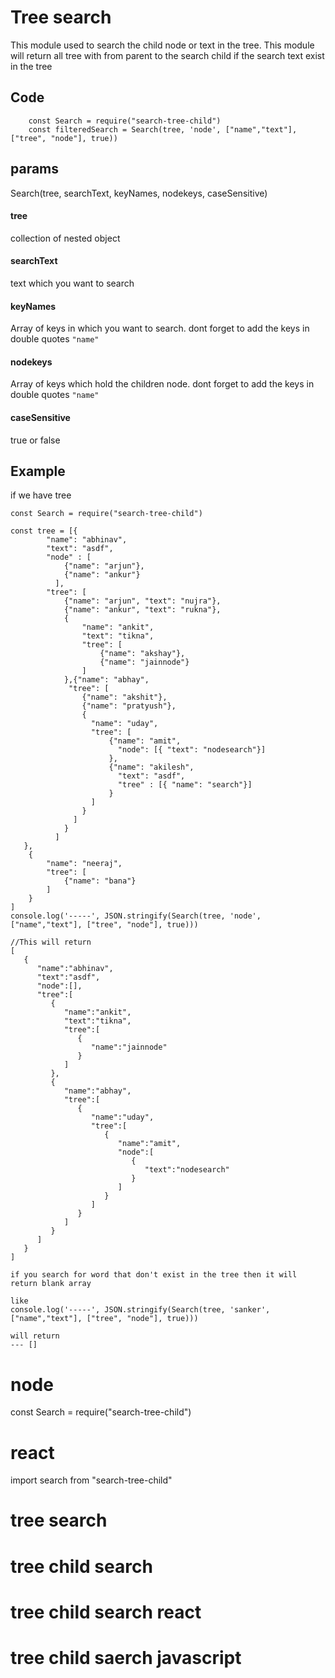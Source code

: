 # Tree search
This module used to search the child node or text in the tree. This module will return all tree with from parent to the search child if the search text exist in the tree

## Code
```
    const Search = require("search-tree-child")
    const filteredSearch = Search(tree, 'node', ["name","text"], ["tree", "node"], true))
```

## params
Search(tree, searchText, keyNames, nodekeys, caseSensitive)

#### tree
collection of nested object

#### searchText
text which you want to search

#### keyNames
Array of keys in which you want to search. dont forget to add the keys in double quotes
`"name"`

#### nodekeys
Array of keys which hold the children node.
dont forget to add the keys in double quotes
`"name"`

#### caseSensitive
true or false


## Example

if we have tree

```
const Search = require("search-tree-child")

const tree = [{
        "name": "abhinav",
        "text": "asdf",
        "node" : [
            {"name": "arjun"},
            {"name": "ankur"}
          ],
        "tree": [
            {"name": "arjun", "text": "nujra"},
            {"name": "ankur", "text": "rukna"},
            {
                "name": "ankit",
                "text": "tikna",
                "tree": [
                    {"name": "akshay"},
                    {"name": "jainnode"}
                ]
            },{"name": "abhay",
             "tree": [
                {"name": "akshit"},
                {"name": "pratyush"},
                {
                  "name": "uday",
                  "tree": [
                      {"name": "amit",
                        "node": [{ "text": "nodesearch"}]
                      },
                      {"name": "akilesh",
                        "text": "asdf",
                        "tree" : [{ "name": "search"}]
                      }
                  ]
                }
              ]
            }
          ]
   },
    {
        "name": "neeraj",
        "tree": [
            {"name": "bana"}
        ]
    }
] 
console.log('-----', JSON.stringify(Search(tree, 'node', ["name","text"], ["tree", "node"], true)))

//This will return 
[
   {
      "name":"abhinav",
      "text":"asdf",
      "node":[],
      "tree":[
         {
            "name":"ankit",
            "text":"tikna",
            "tree":[
               {
                  "name":"jainnode"
               }
            ]
         },
         {
            "name":"abhay",
            "tree":[
               {
                  "name":"uday",
                  "tree":[
                     {
                        "name":"amit",
                        "node":[
                           {
                              "text":"nodesearch"
                           }
                        ]
                     }
                  ]
               }
            ]
         }
      ]
   }
]

if you search for word that don't exist in the tree then it will return blank array

like 
console.log('-----', JSON.stringify(Search(tree, 'sanker', ["name","text"], ["tree", "node"], true)))

will return 
--- []
```

# node
const Search = require("search-tree-child")

# react 
import search from "search-tree-child"

# tree search
# tree child search
# tree child search react
# tree child saerch javascript
